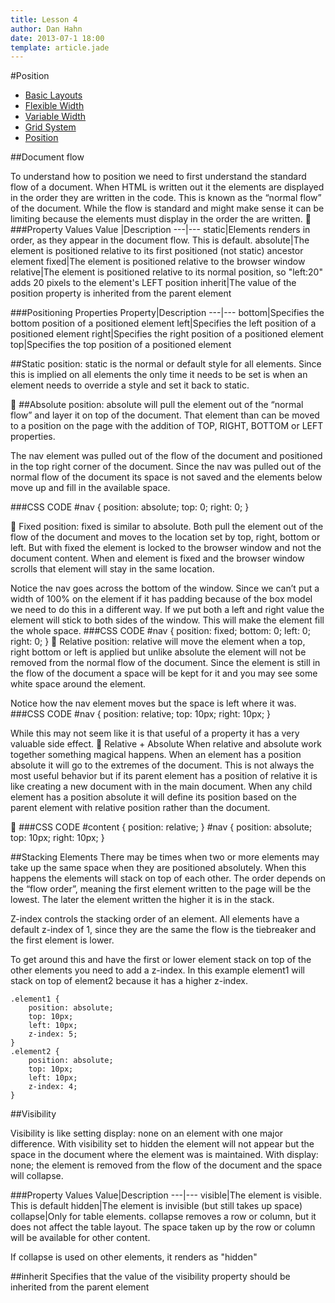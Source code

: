```yaml
---
title: Lesson 4
author: Dan Hahn
date: 2013-07-1 18:00
template: article.jade
---
```


#Position

* [Basic Layouts]()
* [Flexible Width](flexable.html)
* [Variable Width](varable.html)
* [Grid System](grid.html)
* [Position](position.html)

##Document flow

To understand how to position we need to first understand the standard flow of a document.  When HTML is written out it the elements are displayed in the order they are written in the code.  This is known as the “normal flow” of the document.  While the flow is standard and might make sense it can be limiting because the elements must display in the order the are written.

###Property Values
Value  |Description
---|---
static|Elements renders in order, as they appear in the document flow. This is default.
absolute|The element is positioned relative to its first positioned (not static) ancestor element
fixed|The element is positioned relative to the browser window
relative|The element is positioned relative to its normal position, so "left:20" adds 20 pixels to the element's LEFT position
inherit|The value of the position property is inherited from the parent element

###Positioning Properties
Property|Description
---|---
bottom|Specifies the bottom position of a positioned element
left|Specifies the left position of a positioned element
right|Specifies the right position of a positioned element
top|Specifies the top position of a positioned element

##Static
position: static is the normal or default style for all elements.  Since this is implied on all elements the only time it needs to be set is when an element needs to override a style and set it back to static.


##Absolute
position: absolute will pull the element out of the “normal flow” and layer it on top of the document.  That element than can be moved to a position on the page with the addition of TOP, RIGHT, BOTTOM or LEFT properties.


The nav element was pulled out of the flow of the document and positioned in the top right corner of the document.  Since the nav was pulled out of the normal flow of the document its space is not saved and the elements below move up and fill in the available space.

###CSS CODE
	#nav {
		position: absolute;
		top: 0;
		right: 0;
	}


Fixed
position: fixed is similar to absolute.  Both pull the element out of the flow of the document and moves to the location set by top, right, bottom or left.  But with fixed the element is locked to the browser window and not the document content.  When and element is fixed and the browser window scrolls that element will stay in the same location.  


Notice the nav goes across the bottom of the window.  Since we can’t put a width of 100% on the element if it has padding because of the box model we need to do this in a different way.  If we put both a left and right value the element will stick to both sides of the window. This will make the element fill the whole space.
###CSS CODE
	#nav {
		position: fixed;
		bottom: 0;
		left: 0;
		right: 0;
	}

Relative 
position: relative will move the element when a top, right bottom or left is applied but unlike absolute the element will not be removed from the normal flow of the document.  Since the element is still in the flow of the document a space will be kept for it and you may see some white space around the element. 


Notice how the nav element moves but the space is left where it was.  
###CSS CODE
	#nav {
		position: relative;
		top: 10px;
		right: 10px;
	}

While this may not seem like it is that useful of a property it has a very valuable side effect.

Relative + Absolute
When relative and absolute work together something magical happens.  When an element has a position absolute it will go to the extremes of the document.  This is not always the most useful behavior but if its parent element has a position of relative it is like creating a new document with in the main document. When any child element has a position absolute it will define its position based on the parent element with relative position rather than the document. 



###CSS CODE
	#content {
		position: relative;
	}
	#nav {
		position: absolute;
		top: 10px;
		right: 10px;
	}

##Stacking Elements
There may be times when two or more elements may take up the same space when they are positioned absolutely.  When this happens the elements will stack on top of each other.  The order depends on the “flow order”, meaning the first element written to the page will be the lowest.  The later the element written the higher it is in the stack.

Z-index controls the stacking order of an element. All elements have a default z-index of 1, since they are the same the flow is the tiebreaker and the first element is lower.

To get around this and have the first or lower element stack on top of the other elements you need to add a z-index. In this example element1 will stack on top of element2 because it has a higher z-index.

	.element1 {
		position: absolute;
		top: 10px;
		left: 10px;
		z-index: 5;
	}
	.element2 {
		position: absolute;
		top: 10px;
		left: 10px;
		z-index: 4;
	}

##Visibility

Visibility is like setting display: none on an element with one major difference. With visibility set to hidden the element will not appear but the space in the document where the element was is maintained. With display: none; the element is removed from the flow of the document and the space will collapse.

###Property Values
Value|Description
---|---
visible|The element is visible. This is default
hidden|The element is invisible (but still takes up space)
collapse|Only for table elements. collapse removes a row or column, but it does not affect the table layout. The space taken up by the row or column will be available for other content.

If collapse is used on other elements, it renders as "hidden"

##inherit
Specifies that the value of the visibility property should be inherited from the parent element

